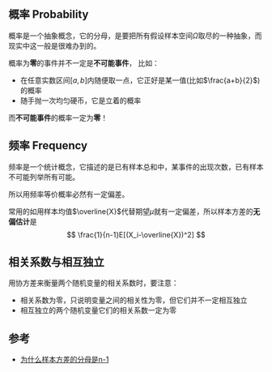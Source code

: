 ## 概率 Probability 

概率是一个抽象概念，它的分母，是要把所有假设样本空间$\Omega$取尽的一种抽象，而现实中这一般是很难办到的。

概率为**零**的事件并不一定是**不可能事件**， 比如：

- 在任意实数区间$[a,b]$内随便取一点，它正好是某一值(比如$\frac{a+b}{2}$)的概率
- 随手抛一次均匀硬币，它是立着的概率 

而**不可能事件**的概率一定为**零**！
## 频率 Frequency

频率是一个统计概念，它描述的是已有样本总和中，某事件的出现次数，已有样本不可能列举所有可能。

所以用频率等价概率必然有一定偏差。

常用的如用样本均值$\overline{X}$代替期望$\mu$就有一定偏差，所以样本方差的**无偏估计**是
$$
\frac{1}{n-1}E[(X_i-\overline{X})^2]
$$


## 相关系数与相互独立

用协方差来衡量两个随机变量的相关系数时，要注意：
- 相关系数为零，只说明变量之间的相关性为零，但它们并不一定相互独立
- 相互独立的两个随机变量它们的相关系数一定为零

## 参考
- [为什么样本方差的分母是n-1](https://www.zhihu.com/question/20099757/answer/26586088)
